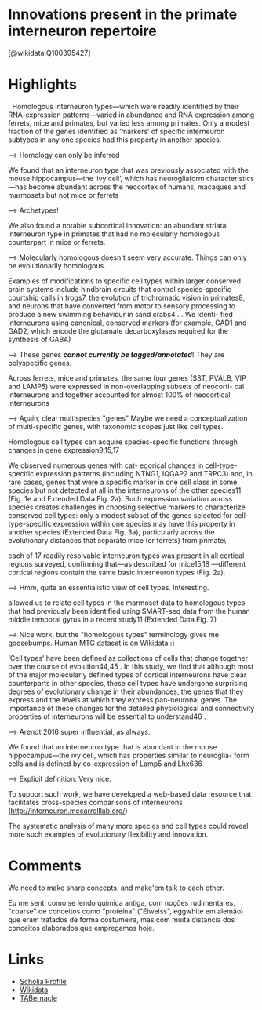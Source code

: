 
Innovations present in the primate interneuron repertoire
=========================================================
  
  [@wikidata:Q100395427]  

# Highlights

. Homologous interneuron types—which were readily identified by their RNA-expression patterns—varied in abundance and RNA expression among ferrets, mice and primates, but varied less among primates. Only a modest fraction of the genes identified as ‘markers’ of specific interneuron subtypes in any one species had this property in another species.

--> Homology can only be inferred


We found that an interneuron type that was previously associated with the mouse hippocampus—the ‘ivy cell’, which has neurogliaform characteristics—has become abundant across the neocortex of humans, macaques and marmosets but not mice or ferrets

--> Archetypes!

We also found a notable subcortical innovation: an abundant striatal interneuron type in primates that had no molecularly homologous counterpart in mice or ferrets.

--> Molecularly homologous doesn't seem very accurate. Things can only be evolutionarily homologous.

Examples of modifications to specific cell types within larger conserved brain systems include hindbrain circuits that control species-specific courtship calls in frogs7, the evolution of trichromatic vision in primates8, and neurons that have converted from motor to sensory processing to produce a new swimming behaviour in sand crabs4
.
. We identi- fied interneurons using canonical, conserved markers (for example, GAD1 and GAD2, which encode the glutamate decarboxylases required for the synthesis of GABA)

--> These genes ___cannot currently be tagged/annotated___! They are polyspecific genes. 

Across ferrets, mice and primates, the same four genes (SST, PVALB,
VIP and LAMP5) were expressed in non-overlapping subsets of neocorti- cal interneurons and together accounted for almost 100% of neocortical interneurons

--> Again, clear multispecies "genes" Maybe we need a conceptualization of multi-specific genes, with taxonomic scopes just like cell types.

Homologous cell types can acquire species-specific functions through changes in gene expression9,15,17

We observed numerous genes with cat- egorical changes in cell-type-specific expression patterns (including NTNG1, IQGAP2 and TRPC3) and, in rare cases, genes that were a specific marker in one cell class in some species but not detected at all in the interneurons of the other species11
(Fig. 1e and Extended Data Fig. 2a).
Such expression variation across species creates challenges in choosing selective markers to characterize conserved cell types: only a modest subset of the genes selected for cell-type-specific expression within one species may have this property in another species (Extended Data Fig. 3a), particularly across the evolutionary distances that separate mice (or ferrets) from primate\

each of 17 readily resolvable interneuron types was present in all cortical regions surveyed, confirming that—as described for mice15,18
—different cortical
regions contain the same basic interneuron types (Fig. 2a).

--> Hmm, quite an essentialistic view of cell types. Interesting. 

allowed us to relate cell types in the marmoset data to homologous types that had previously been identified using SMART-seq data from the human middle temporal gyrus in a recent study11
(Extended Data Fig. 7)

--> Nice work, but the "homologous types" terminology gives me goosebumps. Human MTG dataset is on Wikidata :) 


‘Cell types’ have been defined as collections of cells that change together over the course of evolution44,45
. In this study, we find that
although most of the major molecularly defined types of cortical interneurons have clear counterparts in other species, these cell types have undergone surprising degrees of evolutionary change in their abundances, the genes that they express and the levels at which they express pan-neuronal genes. The importance of these changes for the detailed physiological and connectivity properties of interneurons will be essential to understand46
.

--> Arendt 2016 super influential, as always. 

We found that an interneuron type that is abundant in the mouse hippocampus—the ivy cell, which has properties similar to neuroglia- form cells and is defined by co-expression of Lamp5 and Lhx636

--> Explicit definition. Very nice. 

To support such work, we have developed a web-based data
resource that facilitates cross-species comparisons of interneurons (http://interneuron.mccarrolllab.org/)

The systematic analysis of many more species and cell types could reveal more such examples of evolutionary flexibility and innovation.

# Comments

We need to make sharp concepts, and make'em talk to each other. 

Eu me senti como se lendo química antiga, com noções rudimentares, "coarse" de conceitos como "proteína" ("Eiweiss", eggwhite em alemão) que eram tratados de forma costumeira, mas com muita distancia dos conceitos elaborados que empregamos hoje. 

# Links
  
 * [Scholia Profile](https://scholia.toolforge.org/work/Q100395427)  
 * [Wikidata](https://www.wikidata.org/wiki/Q100395427)  
 * [TABernacle](https://tabernacle.toolforge.org/?#/tab/manual/Q100395427/P921%3BP4510)  
